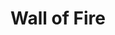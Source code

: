 ---
title: "Wall of Fire"

spell:
  schools:
    - name:        "Evocation"
      subschools:  []
      descriptors: ["Fire"]
  classes:
    - name:  "Druid"
      abbr:  "Drd"
      level: 5
    - name:  "Sorcerer/Wizard"
      abbr:  "Sor/Wiz"
      level: 4
  domains:
    - name:  "Fire"
      abbr:  "Fire"
      level: 4
  components:         [V, S, M/DF]
  castingTime:        "1 standard action"
  range:              "Medium (100 ft. + 10 ft./level)"
  effect:             "Opaque sheet of flame up to 20 ft. long/level or a ring of fire with a radius of up to 5 ft. per two levels; either form 20 ft. high"
  duration:           "Concentration + 1 round/level"
  savingThrow:        "None"
  spellResistance:    "Yes"
  materialComponents: ["A small piece of phosphorus."]
  description:        |
    An immobile, blazing curtain of shimmering violet fire springs into existence. One side of the wall, selected by you, sends forth waves of heat, dealing {% die_roll 2 4 0 %} points of fire damage to creatures within 10 feet and {% die_roll 1 4 0 %} points of fire damage to those past 10 feet but within 20 feet. The wall deals this damage when it appears and on your turn each round to all creatures in the area. In addition, the wall deals {% die_roll 2 6 0 %} points of fire damage +1 point of fire damage per caster level (maximum +20) to any creature passing through it. The wall deals double damage to undead creatures.

    If you evoke the wall so that it appears where creatures are, each creature takes damage as if passing through the wall. If any 5-foot length of wall takes 20 points of cold damage or more in 1 round, that length goes out. (Do not divide cold damage by 4, as normal for objects.)

    Wall of fire can be made permanent with a permanency spell. A permanent wall of fire that is extinguished by cold damage becomes inactive for 10 minutes, then reforms at normal strength.
---